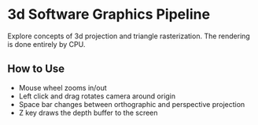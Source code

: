 # 3d Software Graphics Pipeline
Explore concepts of 3d projection and triangle rasterization. The rendering is done entirely by CPU.

## How to Use
- Mouse wheel zooms in/out
- Left click and drag rotates camera around origin
- Space bar changes between orthographic and perspective projection
- Z key draws the depth buffer to the screen